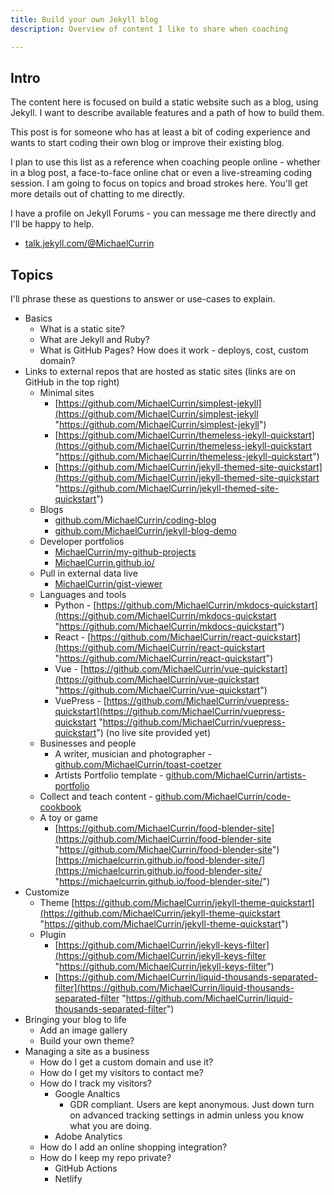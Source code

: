 ```yaml
---
title: Build your own Jekyll blog
description: Overview of content I like to share when coaching

---
```

## Intro

The content here is focused on build a static website such as a blog, using Jekyll. I want to describe available features and a path of how to build them.

This post is for someone who has at least a bit of coding experience and wants to start coding their own blog or improve their existing blog.

I plan to use this list as a reference when coaching people online - whether in a blog post, a face-to-face online chat or even a live-streaming coding session. I am going to focus on topics and broad strokes here. You'll get more details out of chatting to me directly.

I have a profile on Jekyll Forums - you can message me there directly and I'll be happy to help.

* [talk.jekyll.com/@MichaelCurrin ](https://talk.jekyllrb.com/u/michaelcurrin/)

## Topics

I'll phrase these as questions to answer or use-cases to explain.

* Basics
  * What is a static site?
  * What are Jekyll and Ruby?
  * What is GitHub Pages? How does it work - deploys, cost, custom domain?
* Links to external repos that are hosted as static sites (links are on GitHub in the top right)
  * Minimal sites
    * [https://github.com/MichaelCurrin/simplest-jekyll](https://github.com/MichaelCurrin/simplest-jekyll "https://github.com/MichaelCurrin/simplest-jekyll")
    * [https://github.com/MichaelCurrin/themeless-jekyll-quickstart](https://github.com/MichaelCurrin/themeless-jekyll-quickstart "https://github.com/MichaelCurrin/themeless-jekyll-quickstart")
    * [https://github.com/MichaelCurrin/jekyll-themed-site-quickstart](https://github.com/MichaelCurrin/jekyll-themed-site-quickstart "https://github.com/MichaelCurrin/jekyll-themed-site-quickstart")
  * Blogs
    * [github.com/MichaelCurrin/coding-blog](https://github.com/MichaelCurrin/coding-blog "https://github.com/MichaelCurrin/coding-blog")
    * [github.com/MichaelCurrin/jekyll-blog-demo](https://github.com/MichaelCurrin/jekyll-blog-demo "https://github.com/MichaelCurrin/jekyll-blog-demo")
  * Developer portfolios
    * [MichaelCurrin/my-github-projects](https://github.com/MichaelCurrin/my-github-projects "https://github.com/MichaelCurrin/my-github-projects")
    * [MichaelCurrin.github.io/](https://MichaelCurrin.github.io/)
  * Pull in external data live
    * [MichaelCurrin/gist-viewer](https://github.com/MichaelCurrin/gist-viewer "https://github.com/MichaelCurrin/gist-viewer")
  * Languages and tools
    * Python - [https://github.com/MichaelCurrin/mkdocs-quickstart](https://github.com/MichaelCurrin/mkdocs-quickstart "https://github.com/MichaelCurrin/mkdocs-quickstart")
    * React - [https://github.com/MichaelCurrin/react-quickstart](https://github.com/MichaelCurrin/react-quickstart "https://github.com/MichaelCurrin/react-quickstart")
    * Vue -  [https://github.com/MichaelCurrin/vue-quickstart](https://github.com/MichaelCurrin/vue-quickstart "https://github.com/MichaelCurrin/vue-quickstart")
    * VuePress - [https://github.com/MichaelCurrin/vuepress-quickstart](https://github.com/MichaelCurrin/vuepress-quickstart "https://github.com/MichaelCurrin/vuepress-quickstart") (no live site provided yet)
  * Businesses and people
    * A writer, musician and photographer - [github.com/MichaelCurrin/toast-coetzer](https://github.com/MichaelCurrin/toast-coetzer "https://github.com/MichaelCurrin/toast-coetzer")
    * Artists Portfolio template - [github.com/MichaelCurrin/artists-portfolio](https://github.com/MichaelCurrin/artists-portfolio "https://github.com/MichaelCurrin/artists-portfolio")
  * Collect and teach content - [github.com/MichaelCurrin/code-cookbook](https://github.com/MichaelCurrin/code-cookbook "https://github.com/MichaelCurrin/code-cookbook")
  * A toy or game
    * [https://github.com/MichaelCurrin/food-blender-site](https://github.com/MichaelCurrin/food-blender-site "https://github.com/MichaelCurrin/food-blender-site") [https://michaelcurrin.github.io/food-blender-site/](https://michaelcurrin.github.io/food-blender-site/ "https://michaelcurrin.github.io/food-blender-site/")
* Customize
  * Theme [https://github.com/MichaelCurrin/jekyll-theme-quickstart](https://github.com/MichaelCurrin/jekyll-theme-quickstart "https://github.com/MichaelCurrin/jekyll-theme-quickstart")
  * Plugin
    * [https://github.com/MichaelCurrin/jekyll-keys-filter](https://github.com/MichaelCurrin/jekyll-keys-filter "https://github.com/MichaelCurrin/jekyll-keys-filter")
    * [https://github.com/MichaelCurrin/liquid-thousands-separated-filter](https://github.com/MichaelCurrin/liquid-thousands-separated-filter "https://github.com/MichaelCurrin/liquid-thousands-separated-filter")
* Bringing your blog to life
  * Add an image gallery
  * Build your own theme?
* Managing a site as a business
  * How do I get a custom domain and use it?
  * How do I get my visitors to contact me?
  * How do I track my visitors?
    * Google Analtics
      * GDR compliant. Users are kept anonymous. Just down turn on advanced tracking settings in admin unless you know what you are doing.
    * Adobe Analytics
  * How do I add an online shopping integration?
  * How do I keep my repo private? 
    * GitHub Actions
    * Netlify